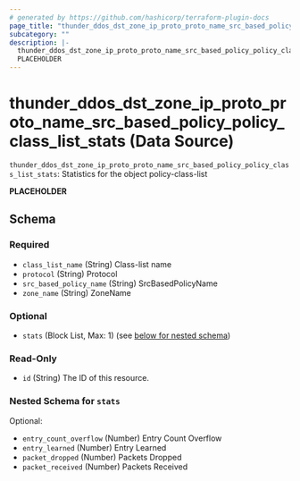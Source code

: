 ```yaml
---
# generated by https://github.com/hashicorp/terraform-plugin-docs
page_title: "thunder_ddos_dst_zone_ip_proto_proto_name_src_based_policy_policy_class_list_stats Data Source - terraform-provider-thunder"
subcategory: ""
description: |-
  thunder_ddos_dst_zone_ip_proto_proto_name_src_based_policy_policy_class_list_stats: Statistics for the object policy-class-list
  PLACEHOLDER
---
```


# thunder_ddos_dst_zone_ip_proto_proto_name_src_based_policy_policy_class_list_stats (Data Source)

`thunder_ddos_dst_zone_ip_proto_proto_name_src_based_policy_policy_class_list_stats`: Statistics for the object policy-class-list

__PLACEHOLDER__



<!-- schema generated by tfplugindocs -->
## Schema

### Required

- `class_list_name` (String) Class-list name
- `protocol` (String) Protocol
- `src_based_policy_name` (String) SrcBasedPolicyName
- `zone_name` (String) ZoneName

### Optional

- `stats` (Block List, Max: 1) (see [below for nested schema](#nestedblock--stats))

### Read-Only

- `id` (String) The ID of this resource.

<a id="nestedblock--stats"></a>
### Nested Schema for `stats`

Optional:

- `entry_count_overflow` (Number) Entry Count Overflow
- `entry_learned` (Number) Entry Learned
- `packet_dropped` (Number) Packets Dropped
- `packet_received` (Number) Packets Received


